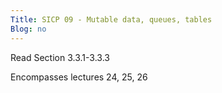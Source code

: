 ```yaml
---
Title: SICP 09 - Mutable data, queues, tables
Blog: no
---
```


Read Section 3.3.1-3.3.3

Encompasses lectures 24, 25, 26
